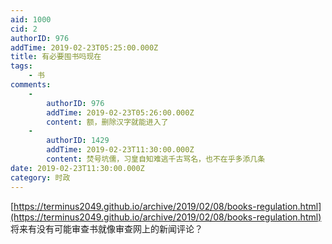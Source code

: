 ```yaml
---
aid: 1000
cid: 2
authorID: 976
addTime: 2019-02-23T05:25:00.000Z
title: 有必要囤书吗现在
tags:
    - 书
comments:
    -
        authorID: 976
        addTime: 2019-02-23T05:26:00.000Z
        content: 额，删除汉字就能进入了
    -
        authorID: 1429
        addTime: 2019-02-23T11:30:00.000Z
        content: 焚号坑儒，习皇自知难逃千古骂名，也不在乎多添几条
date: 2019-02-23T11:30:00.000Z
category: 时政
---
```


[https://terminus2049.github.io/archive/2019/02/08/books-regulation.html](https://terminus2049.github.io/archive/2019/02/08/books-regulation.html) 将来有没有可能审查书就像审查网上的新闻评论？
